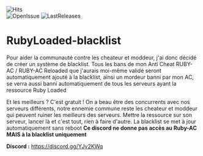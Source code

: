 ![Hits](https://hitcounter.pythonanywhere.com/count/tag.svg?url=https%3A%2F%2Fgithub.com%2FRubylium%2FRubyLoaded-blacklist)<br>![OpenIssue](https://img.shields.io/github/issues/Rubylium/RubyLoaded-blacklist.svg?style=flat)
![LastReleases](https://img.shields.io/github/release/Rubylium/RubyLoaded-blacklist.svg?label=Last%20releases&style=flat)
<br>

# RubyLoaded-blacklist

Pour aider la communauté contre les cheateur et moddeur, j'ai donc décidé de créer un système de blacklist. Tous les bans de mon Anti Cheat RUBY-AC / RUBY-AC Reloaded que j'aurais moi-même validé seront automatiquement ajouté à la blacklist, ainsi un mordeur banni par mon AC, se verra aussi banni automatiquement de tous les serveurs ayant la ressource Ruby Loaded

Et les meilleurs ? C'est gratuit ! On a beau être des concurrents avec nos serveurs différents, notre ennemie commune reste les cheateur et moddeur qui peuvent ruiner les meilleurs des serveurs. Mettre la ressource sur son serveur, lancer là et c'est tout, rien à faire d'autre. La blacklist se met à jour automatiquement sans reboot
**Ce discord ne donne pas accès au Ruby-AC MAIS à la blacklist uniquement**

**Discord :** https://discord.gg/YJv2KWq
